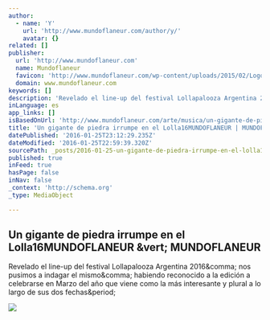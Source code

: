 ```yaml
---
author:
  - name: 'Y'
    url: 'http://www.mundoflaneur.com/author/y/'
    avatar: {}
related: []
publisher:
  url: 'http://www.mundoflaneur.com'
  name: Mundoflaneur
  favicon: 'http://www.mundoflaneur.com/wp-content/uploads/2015/02/Logo-Mundo-Flaneur-01f.png'
  domain: www.mundoflaneur.com
keywords: []
description: 'Revelado el line-up del festival Lollapalooza Argentina 2016, nos pusimos a indagar el mismo, habiendo reconocido a la edición a celebrarse en Marzo del año que viene como la más interesante y plural a lo largo de sus dos fechas.'
inLanguage: es
app_links: []
isBasedOnUrl: 'http://www.mundoflaneur.com/arte/musica/un-gigante-de-piedra-irrumpe-en-el-lolla16/'
title: 'Un gigante de piedra irrumpe en el Lolla16MUNDOFLANEUR | MUNDOFLANEUR'
datePublished: '2016-01-25T23:12:29.235Z'
dateModified: '2016-01-25T22:59:39.320Z'
sourcePath: _posts/2016-01-25-un-gigante-de-piedra-irrumpe-en-el-lolla16mundoflaneur-or-mun.md
published: true
inFeed: true
hasPage: false
inNav: false
_context: 'http://schema.org'
_type: MediaObject

---
```

<article style=""><h1>Un gigante de piedra irrumpe en el Lolla16MUNDOFLANEUR &amp;vert; MUNDOFLANEUR</h1><p>Revelado el line-up del festival Lollapalooza Argentina 2016&amp;comma; nos pusimos a indagar el mismo&amp;comma; habiendo reconocido a la edición a celebrarse en Marzo del año que viene como la más interesante y plural a lo largo de sus dos fechas&amp;period;</p><img src="http://www.mundoflaneur.com/wp-content/uploads/2015/12/13-1024x683.jpg" /></article>